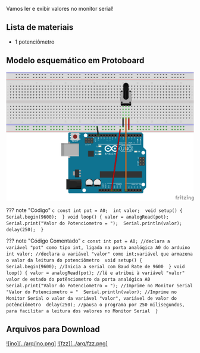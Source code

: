 Vamos ler e exibir valores no monitor serial!

## Lista de materiais

 - 1 potenciômetro

## Modelo esquemático em Protoboard

![Modelo esquemático][proj8png]


??? note "Código"
    ```c
    const int pot = A0; 
    int valor; 
    void setup() {
      Serial.begin(9600); 
    }
    void loop() {
      valor = analogRead(pot); 
      Serial.print("Valor do Potenciometro = "); 
      Serial.println(valor); 
      delay(250); 
    }
    ```

??? note "Código Comentado"
    ```c
    const int pot = A0; //declara a variável "pot" como tipo int, ligada na porta analógica A0 do arduino 
    int valor; //declara a variável "valor" como int;variável que armazena o valor da leitura do potenciômetro 
    void setup() {
      Serial.begin(9600); //Inicia a serial com Baud Rate de 9600 
    }
    void loop() {
      valor = analogRead(pot); //lê e atribui à variável "valor" valor de estado do potênciometro da porta analógica A0 
      Serial.print("Valor do Potenciometro = "); //Imprime no Monitor Serial "Valor do Potenciometro = " 
      Serial.println(valor); //Imprime no Monitor Serial o valor da variável "valor", variável de valor do potênciômetro 
      delay(250); //pausa o programa por 250 milisegundos, para facilitar a leitura dos valores no Monitor Serial 
    }
    ```

## Arquivos para Download

[![ino][../arq/ino.png]][proj8ino]          [![fzz][../arq/fzz.png]][proj8fzz]




[proj8png]: ../arq/proj8.png
[proj8ino]: ../arq/proj8.ino
[proj8fzz]: ../arq/proj8.fzz